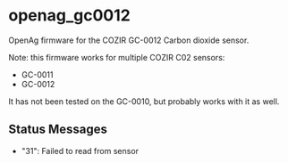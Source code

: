 # openag_gc0012

OpenAg firmware for the COZIR GC-0012 Carbon dioxide sensor.

Note: this firmware works for multiple COZIR C02 sensors:

- GC-0011
- GC-0012

It has not been tested on the GC-0010, but probably works with it as well.

## Status Messages

- "31": Failed to read from sensor